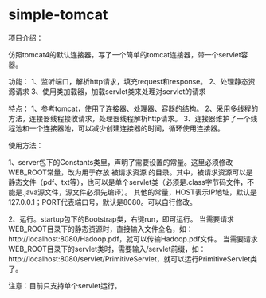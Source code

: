 # simple-tomcat

项目介绍：

  仿照tomcat4的默认连接器，写了一个简单的tomcat连接器，带一个servlet容器。

  功能： 1、监听端口，解析http请求，填充request和response。 2、处理静态资源请求 3、使用类加载器，加载servlet类来处理对servlet的请求

  特点： 1、参考tomcat，使用了连接器、处理器、容器的结构。 2、采用多线程的方法，连接器线程接收请求，处理器线程解析http请求。 3、连接器维护了一个线程池和一个连接器池，可以减少创建连接器的时间，循环使用连接器。
  



使用方法：

  1、server包下的Constants类里，声明了需要设置的常量。这里必须修改WEB_ROOT常量，改为用于存放 被请求资源   的目录。其中，被请求资源可以是静态文件（pdf、txt等），也可以是单个servlet类（必须是.class字节码文件，不能是.java源文件，源文件必须先编译）。
  其他的常量，HOST表示IP地址，默认是127.0.0.1；PORT代表端口号，默认是8080。可以自行修改。
  
  2、运行。startup包下的Bootstrap类，右键run，即可运行。
  当需要请求WEB_ROOT目录下的静态资源时，直接输入文件全名，如：http://localhost:8080/Hadoop.pdf，就可以传输Hadoop.pdf文件。
  当需要请求WEB_ROOT目录下的servlet类时，需要输入/servlet前缀，如：http://localhost:8080/servlet/PrimitiveServlet，就可以运行PrimitiveServlet类了。
  
  注意：目前只支持单个servlet运行。
